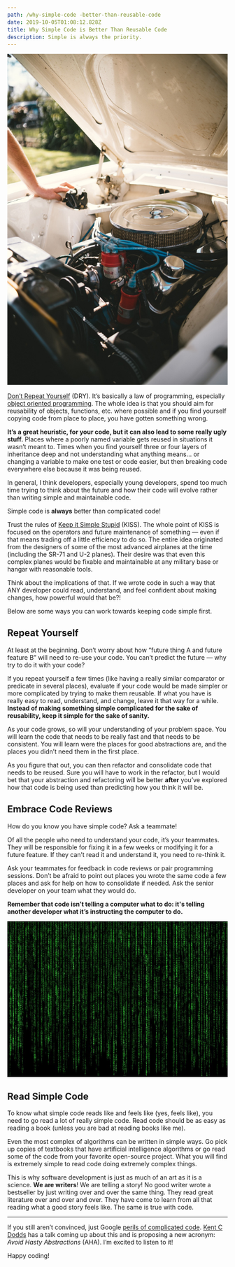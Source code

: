 ```yaml
---
path: /why-simple-code -better-than-reusable-code
date: 2019-10-05T01:08:12.828Z
title: Why Simple Code is Better Than Reusable Code
description: Simple is always the priority.
---
```

![Open car hood showing simple engine](../assets/1_jlwznm7natvmss8h8g1zyw.jpeg)

[Don’t Repeat Yourself](https://en.wikipedia.org/wiki/Don%27t_repeat_yourself) (DRY). It’s basically a law of programming, especially [object oriented programming](https://en.wikipedia.org/wiki/Object-oriented_programming). The whole idea is that you should aim for reusability of objects, functions, etc. where possible and if you find yourself copying code from place to place, you have gotten something wrong.

**It’s a great heuristic, for your code, but it can also lead to some really ugly stuff.** Places where a poorly named variable gets reused in situations it wasn’t meant to. Times when you find yourself three or four layers of inheritance deep and not understanding what anything means… or changing a variable to make one test or code easier, but then breaking code everywhere else because it was being reused.

In general, I think developers, especially young developers, spend too much time trying to think about the future and how their code will evolve rather than writing simple and maintainable code.

Simple code is **always** better than complicated code!

Trust the rules of [Keep it Simple Stupid](https://en.wikipedia.org/wiki/KISS_principle) (KISS). The whole point of KISS is focused on the operators and future maintenance of something — even if that means trading off a little efficiency to do so. The entire idea originated from the designers of some of the most advanced airplanes at the time (including the SR-71 and U-2 planes). Their desire was that even this complex planes would be fixable and maintainable at any military base or hangar with reasonable tools.

Think about the implications of that. If we wrote code in such a way that ANY developer could read, understand, and feel confident about making changes, how powerful would that be?!

Below are some ways you can work towards keeping code simple first.

## Repeat Yourself

At least at the beginning. Don’t worry about how “future thing A and future feature B” will need to re-use your code. You can’t predict the future — why try to do it with your code?

If you repeat yourself a few times (like having a really similar comparator or predicate in several places), evaluate if your code would be made simpler or more complicated by trying to make them reusable. If what you have is really easy to read, understand, and change, leave it that way for a while. **Instead of making something simple complicated for the sake of reusability, keep it simple for the sake of sanity.**

As your code grows, so will your understanding of your problem space. You will learn the code that needs to be really fast and that needs to be consistent. You will learn were the places for good abstractions are, and the places you didn’t need them in the first place.

As you figure that out, you can then refactor and consolidate code that needs to be reused. Sure you will have to work in the refactor, but I would bet that your abstraction and refactoring will be better **after** you’ve explored how that code is being used than predicting how you think it will be.

## Embrace Code Reviews

How do you know you have simple code? Ask a teammate!

Of all the people who need to understand your code, it’s your teammates. They will be responsible for fixing it in a few weeks or modifying it for a future feature. If they can’t read it and understand it, you need to re-think it.

Ask your teammates for feedback in code reviews or pair programming sessions. Don’t be afraid to point out places you wrote the same code a few places and ask for help on how to consolidate if needed. Ask the senior developer on your team what they would do.

**Remember that code isn’t telling a computer what to do: it's telling another developer what it’s instructing the computer to do.**

![Matrix lines on black screen.](../assets/1_l2dk8j_titbfca6flawwow.jpeg "Not like this. This is not simple code.")

## Read Simple Code

To know what simple code reads like and feels like (yes, feels like), you need to go read a lot of really simple code. Read code should be as easy as reading a book (unless you are bad at reading books like me).

Even the most complex of algorithms can be written in simple ways. Go pick up copies of textbooks that have artificial intelligence algorithms or go read some of the code from your favorite open-source project. What you will find is extremely simple to read code doing extremely complex things.

This is why software development is just as much of an art as it is a science. **We are writers**! We are telling a story! No good writer wrote a bestseller by just writing over and over the same thing. They read great literature over and over and over. They have come to learn from all that reading what a good story feels like. The same is true with code.

- - -

If you still aren’t convinced, just Google [perils of complicated code](https://lmgtfy.com/?qtype=search&q=the+perils+of+complicated+code). [Kent C Dodds](https://kentcdodds.com/talks/) has a talk coming up about this and is proposing a new acronym: *Avoid Hasty Abstractions* (AHA). I’m excited to listen to it!

Happy coding!